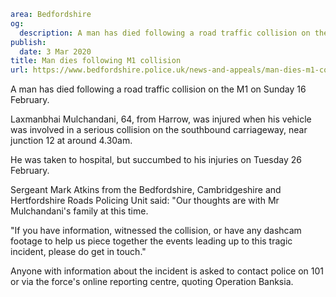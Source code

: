 ```yaml
area: Bedfordshire
og:
  description: A man has died following a road traffic collision on the M1 on Sunday 16 February.
publish:
  date: 3 Mar 2020
title: Man dies following M1 collision
url: https://www.bedfordshire.police.uk/news-and-appeals/man-dies-m1-collision-mar20
```

A man has died following a road traffic collision on the M1 on Sunday 16 February.

Laxmanbhai Mulchandani, 64, from Harrow, was injured when his vehicle was involved in a serious collision on the southbound carriageway, near junction 12 at around 4.30am.

He was taken to hospital, but succumbed to his injuries on Tuesday 26 February.

Sergeant Mark Atkins from the Bedfordshire, Cambridgeshire and Hertfordshire Roads Policing Unit said: "Our thoughts are with Mr Mulchandani's family at this time.

"If you have information, witnessed the collision, or have any dashcam footage to help us piece together the events leading up to this tragic incident, please do get in touch."

Anyone with information about the incident is asked to contact police on 101 or via the force's online reporting centre, quoting Operation Banksia.
